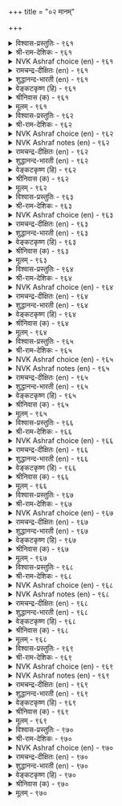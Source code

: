 +++
title = "०२ मानम्"

+++

<details><summary>विश्वास-प्रस्तुतिः - ९६१</summary>

इऩ्ऱि अमैयाच् चिऱप्पिऩ आयिऩुम्  
कुऩ्ऱ वरुब विडल्। ९६१  
</details>

<details><summary>श्री-राम-देशिकः - ९६१</summary>

अधिकारः ९७. मानम्  
केनचिद्रचितं कार्यं भवेदपि महत्तरम् ।  
कुलगौरवनाशाय यदि तत् स्याद्विसृज्यताम् ॥ ९६१॥
</details>

<details><summary>NVK Ashraf choice (en) - ९६१</summary>

०९६१  
Reject base actions even if such rejection  
Makes life impossible.  
(P.S. Sundaram)  
</details>

<details><summary>रामचन्द्र-दीक्षितः (en) - ९६१</summary>

961 iṉṟi amaiyāc ciṟappiṉ āyiṉum  
kuṉṟa varupa viṭal.

961\. Reject mean actions, even if they bring glory in their turn.  
</details>

<details><summary>शुद्धानन्द-भारती (en) - ९६१</summary>

97\. மானம் - Honour

1\. இன்றி யமையாச் சிறப்பின ஆயினும்  
குன்ற வருப விடல்.  
Though needed for your life in main,  
From mean degrading acts refrain.        961  
</details>

<details><summary>वेङ्कटकृष्ण (हि) - ९६१</summary>

961
जीवित रहने के लिये, यद्यपि है अनिवार्य ।  
फिर भी जो कुल-हानिकर, तज देना वे कार्य ॥
</details>

<details><summary>श्रीनिवास (क) - ९६१</summary>

961. प्राणवॆ कोगुवन्थ अनिवार्यवाद कारणगळिद्दरू कुल गौरववन्नु कीळुमाडुवन्थ कार्यगळन्नु कैबिडबेकु.

</details>

<details><summary>मूलम् - ९६१</summary>

इऩ्ऱि अमैयाच् चिऱप्पिऩ आयिऩुम्  
कुऩ्ऱ वरुब विडल्। ९६१  
</details>

<details><summary>विश्वास-प्रस्तुतिः - ९६२</summary>

सीरिऩुम् सीरल्ल सॆय्यारे सीरॊडु  
पेराण्मै वेण्डु पवर्। ९६२  
</details>

<details><summary>श्री-राम-देशिकः - ९६२</summary>

पौरुषं यशसा साकं लब्धुमाशासमन्वितः ।  
यशःकृते कुलश्रैष्ठ्यघातकं कर्म नाचरेत् ॥ ९६२॥
</details>

<details><summary>NVK Ashraf choice (en) - ९६२</summary>

०९६२  
Those who desire fame with honour  
Will not sacrifice honour for fame.  
(P.S. Sundaram)  
</details>

<details><summary>NVK Ashraf notes (en) - ९६२</summary>

९६२. Compare with १०१७. “Men of honour give up life for honour’s sake, but never abandon honour to save life” * - (C. Rajagopalachari)
</details>

<details><summary>रामचन्द्र-दीक्षितः (en) - ९६२</summary>

962 cīriṉum cīralla ceyyārē cīroṭu  
pērāṇmai vēṇṭu pavar.

962\. Those who desire honour and name will not do mean things in their thirst for glory.  
</details>

<details><summary>शुद्धानन्द-भारती (en) - ९६२</summary>

2\. சீரினும் சீரல்ல செய்யாரே சீரொடு  
பேராண்மை வேண்டு பவர்.  
Who seek honour and manly fame  
Don't do mean deeds even for name.        962  
</details>

<details><summary>वेङ्कटकृष्ण (हि) - ९६२</summary>

962
जो हैं पाना चाहते, कीर्ति सहित सम्मान ।  
यश-हित भी करते नहीं, जो कुल-हित अपमान ॥
</details>

<details><summary>श्रीनिवास (क) - ९६२</summary>

962. कीर्तियॊडनॆ मनधनवन्नु बयसुववरु तम्म कीर्ति बयसुव सन्दर्भ बन्दरू तम्म कुलद हिरिमॆ कॆडुवन्थ
कार्यगळन्नु माड बयसुवुदिल्ल.

</details>

<details><summary>मूलम् - ९६२</summary>

सीरिऩुम् सीरल्ल सॆय्यारे सीरॊडु  
पेराण्मै वेण्डु पवर्। ९६२  
</details>

<details><summary>विश्वास-प्रस्तुतिः - ९६३</summary>

पॆरुक्कत्तु वेण्डुम् पणिदल् सिऱिय  
सुरुक्कत्तु वेण्डुम् उयर्वु। ९६३  
</details>

<details><summary>श्री-राम-देशिकः - ९६३</summary>

सम्पत्समृद्धिवेलायां विनयः सर्वदा वरः ।  
सम्पनाशे पौरुषं तु वरं स्याद्विनयादपि ॥ ९६३॥
</details>

<details><summary>NVK Ashraf choice (en) - ९६३</summary>

०९६३  
In prosperity, bend low.  
In adversity, stand straight.  
(P.S. Sundaram)  
</details>

<details><summary>रामचन्द्र-दीक्षितः (en) - ९६३</summary>

963 perukkattu vēṇṭum paṇital ciṟiya  
curukkattu vēṇṭum uyarvu.

963\. During prosperity practise humility. Even in adversity keep dignity.  
</details>

<details><summary>शुद्धानन्द-भारती (en) - ९६३</summary>

3\. பெருக்கத்து வேண்டும் பணிதல் சிறிய  
சுருக்கத்து வேண்டும் உயர்வு.  
Be humble in prosperity  
In decline uphold dignity.        963  
</details>

<details><summary>वेङ्कटकृष्ण (हि) - ९६३</summary>

963
सविनय रहना चाहिये, रहते अति संपन्न ।  
तन कर रहना चाहिये, रहते बड़ा विपन्न ॥
</details>

<details><summary>श्रीनिवास (क) - ९६३</summary>

963. सिरियु एरुत्तिरुव कालदल्लि तग्गि नडॆयबेकु; सिरियु करगि कुग्गुत्तिरुव कालदल्लि तलॆयॆत्ति नडॆयबेकु.

</details>

<details><summary>मूलम् - ९६३</summary>

पॆरुक्कत्तु वेण्डुम् पणिदल् सिऱिय  
सुरुक्कत्तु वेण्डुम् उयर्वु। ९६३  
</details>

<details><summary>विश्वास-प्रस्तुतिः - ९६४</summary>

तलैयिऩ् इऴिन्द मयिरऩैयर् मान्दर्  
निलैयिऩ् इऴिन्दक् कडै। ९६४  
</details>

<details><summary>श्री-राम-देशिकः - ९६४</summary>

सम्भूता अपि सद्वेशं लोके श्रेष्ठपदच्युताः ।  
उत्तमाङ्गपरिभ्रष्टकेशतुल्या भवन्ति ते ॥ ९६४॥
</details>

<details><summary>NVK Ashraf choice (en) - ९६४</summary>

०९६४  
Men fallen from high stature  
Are like hair fallen from the head. *  
(P.S. Sundaram)  
</details>

<details><summary>रामचन्द्र-दीक्षितः (en) - ९६४</summary>

964 talaiyiṉ iḻinta mayiraṉaiyar māntar  
nilaiyiṉ iḻintak kaṭai.

964\. Men fallen from a high estate are like the hair fallen from the head.  
</details>

<details><summary>शुद्धानन्द-भारती (en) - ९६४</summary>

4\. தலையின் இழிந்த மயிரனையர் மாந்தர்  
நிலையின் இழிந்தக் கடை.  
Like hair fallen from head are those  
Who fall down from their high status.        964  
</details>

<details><summary>वेङ्कटकृष्ण (हि) - ९६४</summary>

964
गिरते हैं जब छोड़कर, निज सम्मानित स्थान ।  
नर बनते हैं यों गिरे, सिर से बाल समान ॥
</details>

<details><summary>श्रीनिवास (क) - ९६४</summary>

964. मनुष्यरु उन्नतवाद स्थितियल्लिद्दु आ नॆलॆयिन्द कॆळगिळिदाग, तलॆयिन्द उदुरि बिद्द कूदलिनन्तागुत्तारॆ.
(अन्दरॆ- उदुरि होद कूदलिनन्तॆ जनर निर्लक्ष्यक्कीडागुत्तारॆ)

</details>

<details><summary>मूलम् - ९६४</summary>

तलैयिऩ् इऴिन्द मयिरऩैयर् मान्दर्  
निलैयिऩ् इऴिन्दक् कडै। ९६४  
</details>

<details><summary>विश्वास-प्रस्तुतिः - ९६५</summary>

कुऩ्ऱिऩ् अऩैयारुम् कुऩ्ऱुवर् कुऩ्ऱुव  
कुऩ्ऱि अऩैय सॆयिऩ्। ९६५  
</details>

<details><summary>श्री-राम-देशिकः - ९६५</summary>

महीधरसमाः सन्तः स्वल्पं गुञ्जाफलोपमम् ।  
पतनोन्मुखकार्यं च कुर्वन्तस्ते पतन्त्य्धः ॥ ९६५॥
</details>

<details><summary>NVK Ashraf choice (en) - ९६५</summary>

०९६५  
Even a hill-like eminence can be brought low  
By deeds as small as a speck. *  
(P.S. Sundaram)  
</details>

<details><summary>NVK Ashraf notes (en) - ९६५</summary>

९६५. ९६५. That’s why in Kural ४३३, the author says: “To those ashamed of wrong doings, even millet of fault is as big as a palm-tree” * - (V. Ramasamy), (P.S. Sundaram)
</details>

<details><summary>रामचन्द्र-दीक्षितः (en) - ९६५</summary>

965 kuṉṟiṉ aṉaiyārum kuṉṟuvar kuṉṟuva  
kuṉṟi aṉaiya ceyiṉ.

965\. Even a trivial mean act will drag down a man from the hill top of his eminence.  
</details>

<details><summary>शुद्धानन्द-भारती (en) - ९६५</summary>

5\. குன்றின் அனையாரும் குன்றுவர் குன்றுவ  
குன்றி அனைய செயின்.  
Even hill-like men will sink to nought  
With abrus-grain-like small default.        965  
</details>

<details><summary>वेङ्कटकृष्ण (हि) - ९६५</summary>

965
अल्प घुंघची मात्र भी, करते जो दुष्काम ।  
गिरि सम ऊँचे क्यों न हों, होते हैं बदनाम ॥
</details>

<details><summary>श्रीनिवास (क) - ९६५</summary>

965. बॆट्टदन्तॆ ऎत्तरवागि निन्त नॆलॆयल्लि उळ्ळवरू गुलुगुञ्जियष्टु अल्प कार्यवन्नु माडीदरॆ कीळागि बिडुवरु.

</details>

<details><summary>मूलम् - ९६५</summary>

कुऩ्ऱिऩ् अऩैयारुम् कुऩ्ऱुवर् कुऩ्ऱुव  
कुऩ्ऱि अऩैय सॆयिऩ्। ९६५  
</details>

<details><summary>विश्वास-प्रस्तुतिः - ९६६</summary>

पुगऴ्इऩ्ऱाल् पुत्तेळ्नाट्टु उय्यादाल् ऎऩ्मऱ्ऱु  
इगऴ्वार्बिऩ् सॆऩ्ऱु निलै। ९६६  
</details>

<details><summary>श्री-राम-देशिकः - ९६६</summary>

तिरस्कर्तुः पुरोभागे स्थितिः पौरुषमन्तरा ।  
नेह कीर्तिं परे स्वर्गं न यच्छेत् किं प्रयोजनम् ॥ ९६६॥
</details>

<details><summary>NVK Ashraf choice (en) - ९६६</summary>

०९६६  
Why go behind those who scorn when it yields  
Neither fame nor place in heaven? *  
(Kasthuri Sreenivasan)  
</details>

<details><summary>रामचन्द्र-दीक्षितः (en) - ९६६</summary>

966 pukaḻiṉṟāl puttēḷnāṭṭu uyyātāl eṉmaṟṟu  
ikaḻvārpiṉ ceṉṟu nilai.

966\. Of what use is servility to one who despises you? It brings neither fame nor does it show the path to heaven.  
</details>

<details><summary>शुद्धानन्द-भारती (en) - ९६६</summary>

6\. புகழ்இன்றால் புத்தேள்நாட்டு உய்யாதால் என்மற்று  
இகழ்வார்பின் சென்று நிலை.  
Why fawn on men that scorn you here  
It yields no fame, heaven's bliss neither.        966  
</details>

<details><summary>वेङ्कटकृष्ण (हि) - ९६६</summary>

966
न तो कीर्ति की प्राप्ति हो, न हो स्वर्ग भी प्राप्त ।  
निंदक का अनुचर बना, तो औ’ क्या हो प्राप्त ॥
</details>

<details><summary>श्रीनिवास (क) - ९६६</summary>

966. मनवन्नु बिट्टु तम्मन्नु तॆगळुववरन्नु हिम्बालिसुव गुणविद्दरॆ कीर्तियू लभिसदु, देवलोकदल्लियू प्रवेश
दॊरॆयुदु; अन्दमेलॆ अदरिन्द लाभवेनु?

</details>

<details><summary>मूलम् - ९६६</summary>

पुगऴ्इऩ्ऱाल् पुत्तेळ्नाट्टु उय्यादाल् ऎऩ्मऱ्ऱु  
इगऴ्वार्बिऩ् सॆऩ्ऱु निलै। ९६६  
</details>

<details><summary>विश्वास-प्रस्तुतिः - ९६७</summary>

ऒट् टार्बिऩ् सॆऩ्ऱॊरुवऩ् वाऴ्दलिऩ् अन्निलैये  
कॆट्टाऩ् ऎऩप्पडुदल् नऩ्ऱु। ९६७  
</details>

<details><summary>श्री-राम-देशिकः - ९६७</summary>

तिरस्कर्तारमाश्रित्य सलाभं जीवनादपि ।  
''तदकृत्वा मृतिं प्रापद्''इति कीर्तिर्विशिष्यते ॥ ९६७॥
</details>

<details><summary>NVK Ashraf choice (en) - ९६७</summary>

०९६७  
Better said doomed that state of life  
Spent clinging on to those who scorn.  
(N.V.K. Ashraf)  
</details>

<details><summary>रामचन्द्र-दीक्षितः (en) - ९६७</summary>

967 oṭṭārpiṉ ceṉṟoruvaṉ vāḻtaliṉ annilaiyē  
keṭṭāṉ eṉappaṭutal nṉṟu.

967\. Better to die in poverty than to be servile to one that scorns you.  
</details>

<details><summary>शुद्धानन्द-भारती (en) - ९६७</summary>

7\. ஒட்டார்பின் சென்றொருவன் வாழ்தலின் அந்நிலையே  
கெட்டான் எனப்படுதல் நன்று.  
Better it is to die forlorn  
Than live as slaves of those who scorn.        967  
</details>

<details><summary>वेङ्कटकृष्ण (हि) - ९६७</summary>

967
निंदक का अनुचर बने, जीवन से भी हेय ।  
‘ज्यों का त्यों रह मर गया’, कहलाना है श्रेय ॥
</details>

<details><summary>श्रीनिवास (क) - ९६७</summary>

967. गौरव नीडदॆ अलक्षिसुववर हीन्द (याचकरागि) सेरि, बाळुवॆ माडुवुदक्किन्त, तन्न पूर्व स्थितियल्लिये कॆट्टु
नाशवादनु ऎन्दु जनरिन्द अन्निसिकॊळ्ळुवुदु ऒळ्ळॆयदु.

</details>

<details><summary>मूलम् - ९६७</summary>

ऒट् टार्बिऩ् सॆऩ्ऱॊरुवऩ् वाऴ्दलिऩ् अन्निलैये  
कॆट्टाऩ् ऎऩप्पडुदल् नऩ्ऱु। ९६७  
</details>

<details><summary>विश्वास-प्रस्तुतिः - ९६८</summary>

मरुन्दोमऱ्ऱु ऊऩ्ओम्बुम् वाऴ्क्कै पॆरुन्दगैमै  
पीडऴिय वन्द इडत्तु। ९६८  
</details>

<details><summary>श्री-राम-देशिकः - ९६८</summary>

कुलीनत्वं पौरुषं च यदा नाशोन्मुखं भवेत् ।  
जीवनं देहरक्षार्थं तदा किं स्वर्गदायकम् ॥ ९६८॥
</details>

<details><summary>NVK Ashraf choice (en) - ९६८</summary>

०९६८  
Is body as precious as ambrosia that men desire to save it  
Even at the cost of honour?  
(M.S. Poornalingam Pillai), (V.V.S. Aiyar)  
</details>

<details><summary>NVK Ashraf notes (en) - ९६८</summary>

९६८. A difficult verse to translate. The word “ऊन्” has been taken by different translators as “life”, “skin”, “body” and the word “मरुन्दो” to mean “nectar” or “medicine”. (V.V.S. Aiyar) provides an interesting but daring translation: “Is the skin forsooth immortality that men desire to save it at the cost of honour?” Another interesting translation, but not close to original: “Does life saved at the cost of honour, put off death for ever?” - (P.S. Sundaram)
</details>

<details><summary>रामचन्द्र-दीक्षितः (en) - ९६८</summary>

968 maruntōmaṟṟu ūṉōmpum vāḻkkai peruntakaimai  
pīṭu aḻiyavanta iṭattu

968\. When one’s honour is ruined, will the life that sustains the body confer immortality?  
</details>

<details><summary>शुद्धानन्द-भारती (en) - ९६८</summary>

8\. மருந்தோமற்று ஊன்ஓம்பும் வாழ்க்கை பெருந்தகைமை  
பீடழிய வந்த இடத்து.  
Is nursing body nectar sweet  
Even when one's honour is lost?        968  
</details>

<details><summary>वेङ्कटकृष्ण (हि) - ९६८</summary>

968
नाश काल में मान के, जो कुलीनता-सत्व ।  
तन-रक्षित-जीवन भला, क्या देगा अमरत्व ॥
</details>

<details><summary>श्रीनिवास (क) - ९६८</summary>

968. ऒब्बनु उन्नतिकॆयु अळितु मान कळॆदुकॊळ्ळुव स्थिति बन्दाग, सायदॆ, शरीरवन्नु हॊत्तुकॊण्डु बाळुवुदरिन्द
शान्ति सिगबल्लुदॆ?

</details>

<details><summary>मूलम् - ९६८</summary>

मरुन्दोमऱ्ऱु ऊऩ्ओम्बुम् वाऴ्क्कै पॆरुन्दगैमै  
पीडऴिय वन्द इडत्तु। ९६८  
</details>

<details><summary>विश्वास-प्रस्तुतिः - ९६९</summary>

मयिर्नीप्पिऩ् वाऴाक् कवरिमा अऩ्ऩार्  
उयिर्नीप्पर् माऩम् वरिऩ्। ९६९  
</details>

<details><summary>श्री-राम-देशिकः - ९६९</summary>

रोमौकमात्रपतनात् चमरो मरणं व्रजेत् ।  
माननाशो प्रसक्ते तु न जीवन्ति कुलोद्भवाः ॥ ९६९॥
</details>

<details><summary>NVK Ashraf choice (en) - ९६९</summary>

०९६९  
The yak, sheared of its hair, does not survive.  
The noble, stripped of their honour, prefer death.  
(N.V.K. Ashraf)  
</details>

<details><summary>NVK Ashraf notes (en) - ९६९</summary>

९६९. The exact meaning of the word “कवरिमा” has not been established for this context. Since Valluvar is referring to the advantage of a wooly coat for surviving cold climates in high altitudes and polar regions, the word has been translated as “yak” here, as many translators do. 
</details>

<details><summary>रामचन्द्र-दीक्षितः (en) - ९६९</summary>

969 mayirnīppiṉ vāḻāk kavarimā aṉṉār  
uyirnīppar māṉam variṉ.

969\. He whose honour is at stake lays down his life like the Yak that is shorn of its single hair.  
</details>

<details><summary>शुद्धानन्द-भारती (en) - ९६९</summary>

9\. மயிர்நீப்பின் வாழாக் கவரிமா அன்னார்  
உயிர்நீப்பர் மானம் வரின்.  
Honour lost, the noble expire  
Like a yak that loses its hair.        969  
</details>

<details><summary>वेङ्कटकृष्ण (हि) - ९६९</summary>

969
बाल कटा तो त्याग दे, चमरी-मृग निज प्राण ।  
उसके सम नर प्राण दें, रक्षा-हित निज मान ॥
</details>

<details><summary>श्रीनिवास (क) - ९६९</summary>

969. तम्म मानवु अळियुव कालदल्लि सावन्नु अप्पुववरु तन्न अहरीरदिन्द कूदलु कळॆदुकॊण्डॊडनॆये सावन्नु
अप्पुव जिङ्कॆगॆ होलुवरु.

</details>

<details><summary>मूलम् - ९६९</summary>

मयिर्नीप्पिऩ् वाऴाक् कवरिमा अऩ्ऩार्  
उयिर्नीप्पर् माऩम् वरिऩ्। ९६९  
</details>

<details><summary>विश्वास-प्रस्तुतिः - ९७०</summary>

इळिवरिऩ् वाऴाद माऩम् उडैयार्  
ऒळिदॊऴुदु एत्तुम् उलगु। ९७०  
</details>

<details><summary>श्री-राम-देशिकः - ९७०</summary>

मानहान्या विनष्टानां मानिनां महितं यशः ।  
यशस्य बहुधा लोको मानयेत् पृथिवीतले ॥ ९७०॥
</details>

<details><summary>NVK Ashraf choice (en) - ९७०</summary>

०९७०  
The world will admire and worship the glory of men  
Who prefer death to dishonour. *  
(C. Rajagopalachari)  
</details>

<details><summary>रामचन्द्र-दीक्षितः (en) - ९७०</summary>

970 iḷivariṉ vāḻāta māṉam uṭaiyār  
oḷitoḻutu ēttum ulaku

970\. The world sings in praise of those noble persons who prefer death to dishonour.  
</details>

<details><summary>शुद्धानन्द-भारती (en) - ९७०</summary>

10\. இளிவரின் வாழாத மானம் உடையார்  
ஒளிதொழுது ஏத்தும் உலகு.  
Their light the world adores and hails  
Who will not live when honour fails.        970  
</details>

<details><summary>वेङ्कटकृष्ण (हि) - ९७०</summary>

970
जो मानी जीते नहीं, होने पर अपमान ।  
उनके यश को पूज कर, लोक करे गुण-गान ॥
</details>

<details><summary>श्रीनिवास (क) - ९७०</summary>

970. तमगॆ अवमानवागुव सन्दर्भदल्लि बाळु नीगुव अभिमाननधर कीर्तियन्नु लोकद जनरु पूजिसि
गौरविसुवरु.
</details>

<details><summary>मूलम् - ९७०</summary>

इळिवरिऩ् वाऴाद माऩम् उडैयार्  
ऒळिदॊऴुदु एत्तुम् उलगु। ९७०  
</details>

